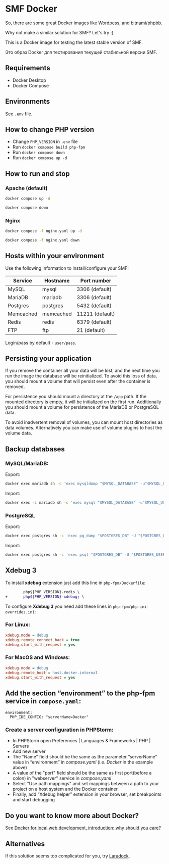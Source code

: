 # SMF Docker

So, there are some great Docker images like [Wordpess](https://hub.docker.com/_/wordpress), and [bitnami/phpbb](https://hub.docker.com/r/bitnami/phpbb).

Why not make a similar solution for SMF? Let's try :)

This is a Docker image for testing the latest stable version of SMF.

Это образ Docker для тестирования текущей стабильной версии SMF.

## Requirements

- Docker Desktop
- Docker Compose

## Environments

See `.env` file.

## How to change PHP version

- Change `PHP_VERSION` in `.env` file
- Run `docker compose build php-fpm`
- Run `docker compose down`
- Run `docker compose up -d`

## How to run and stop

### Apache (default)

```sh
docker compose up -d
```

```sh
docker compose down
```

### Nginx

```sh
docker compose -f nginx.yaml up -d
```

```sh
docker compose -f nginx.yaml down
```

## Hosts within your environment

Use the following information to install/configure your SMF:

| Service   | Hostname  | Port number     |
| --------- | --------- | --------------- |
| MySQL     | mysql     | 3306 (default)  |
| MariaDB   | mariadb   | 3306 (default)  |
| Postgres  | postgres  | 5432 (default)  |
| Memcached | memcached | 11211 (default) |
| Redis     | redis     | 6379 (default)  |
| FTP       | ftp       | 21 (default)    |

Login/pass by default - `user/pass`.

## Persisting your application

If you remove the container all your data will be lost, and the next time you run the image the database will be reinitialized. To avoid this loss of data, you should mount a volume that will persist even after the container is removed.

For persistence you should mount a directory at the `/app` path. If the mounted directory is empty, it will be initialized on the first run. Additionally you should mount a volume for persistence of the MariaDB or PostgreSQL data.

To avoid inadvertent removal of volumes, you can mount host directories as data volumes. Alternatively you can make use of volume plugins to host the volume data.

## Backup databases

### MySQL/MariaDB:

Export:

```sh
docker exec mariadb sh -c 'exec mysqldump "$MYSQL_DATABASE" -u"$MYSQL_USER" -p"$MYSQL_PASSWORD"' > mysql_databases.sql
```

Import:

```sh Import
docker exec -i mariadb sh -c 'exec mysql "$MYSQL_DATABASE" -u"$MYSQL_USER" -p"$MYSQL_PASSWORD"' < mysql_databases.sql
```

### PostgreSQL

Export:

```sh
docker exec postgres sh -c 'exec pg_dump "$POSTGRES_DB" -U "$POSTGRES_USER"' > pgsql_databases.sql
```

Import:

```sh
docker exec postgres sh -c 'exec psql "$POSTGRES_DB" -U "$POSTGRES_USER"' < pgsql_databases.sql
```

## Xdebug 3

To install **xdebug** extension just add this line in `php-fpm/Dockerfile`:

```diff
        php${PHP_VERSION}-redis \
+       php${PHP_VERSION}-xdebug; \
```

To configure **Xdebug 3** you need add these lines in `php-fpm/php-ini-overrides.ini`:

### For Linux:

```ini
xdebug.mode = debug
xdebug.remote_connect_back = true
xdebug.start_with_request = yes
```

### For MacOS and Windows:

```ini
xdebug.mode = debug
xdebug.remote_host = host.docker.internal
xdebug.start_with_request = yes
```

## Add the section “environment” to the php-fpm service in `compose.yaml`:

```
environment:
  PHP_IDE_CONFIG: "serverName=Docker"
```

### Create a server configuration in PHPStorm:

- In PHPStorm open Preferences | Languages & Frameworks | PHP | Servers
- Add new server
- The “Name” field should be the same as the parameter “serverName” value in “environment” in _compose.yaml_ (i.e. _Docker_ in the example above)
- A value of the "port" field should be the same as first port(before a colon) in "webserver" service in _compose.yaml_
- Select "Use path mappings" and set mappings between a path to your project on a host system and the Docker container.
- Finally, add “Xdebug helper” extension in your browser, set breakpoints and start debugging

## Do you want to know more about Docker?

See [Docker for local web development, introduction: why should you care?](https://tech.osteel.me/posts/docker-for-local-web-development-introduction-why-should-you-care)

## Alternatives

If this solution seems too complicated for you, try [Laradock](https://laradock.io/getting-started/#installation).
